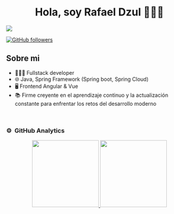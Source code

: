 <div align="center">
<h1 align="center">Hola, soy Rafael Dzul 🧑🏽‍💻</h1>
</div>
<img src="https://i.imgur.com/l9lemUP.jpeg">

[![GitHub followers](https://img.shields.io/github/followers/radzul?style=social)](https://github.com/radzul)

## Sobre mi

- 🧑🏽‍💻 Fullstack developer
- 🌐 Java, Spring Framework (Spring boot, Spring Cloud)
- 🖥️ Frontend Angular & Vue
- 📚 Firme creyente en el aprendizaje continuo y la actualización constante para enfrentar los retos del desarrollo moderno
<br>


### ⚙️ &nbsp;GitHub Analytics

<p align="center">
<a href="https://github.com/ArisGuimera">
  <img height="180em" src="https://github-readme-stats-eight-theta.vercel.app/api?username=radzul&show_icons=true&theme=algolia&include_all_commits=true&count_private=true"/>
  <img height="180em" src="https://github-readme-stats-eight-theta.vercel.app/api/top-langs/?username=radzul&layout=compact&langs_count=8&theme=algolia"/>
</a>
</p>
